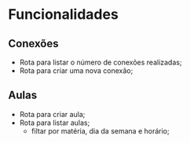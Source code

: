 # Funcionalidades

## Conexões

- Rota para listar o número de conexões realizadas;
- Rota para criar uma nova conexão;

## Aulas

- Rota para criar aula;
- Rota para listar aulas;
    - filtar por matéria, dia da semana e horário;